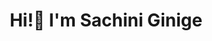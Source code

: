 <h1 align="center">Hi!👋 I'm Sachini Ginige </h1>


<!-- <p align="center"><img src="https://github-profile-trophy.vercel.app/?username=SachiniGinige&theme=flat&row=1&column=5&no-frame=false&no-bg=false" alt="SachiniGinige: Tropies" /></p> -->

<!-- <h2 align="center">Github stats :bar_chart:</h2> -->

<!-- <h4 align="center">Visitor's count :eyes:</h4>
<p align="center"><img src="https://profile-counter.glitch.me/{SachiniGinige}/count.svg" alt="SachiniGinige: Visitor's Count" /></p> -->
<!-- <p align="center"><img src="https://komarev.com/ghpvc/?username=SachiniGinige&label=Profile+Views&style=flat" alt="SachiniGinige: Visitor's Count" /></p> -->

<!-- <h4 align="center">Top Languages 👩‍💻:</h4>
<p align="center"><img src="https://github-readme-stats.vercel.app/api/top-langs/?username=SachiniGinige&langs_count=3&theme=tokyonight&layout=compact" alt="SachiniGinige: Top Langs" /></p> -->

<!-- <h4 align="center">Activity </h4>
<p align="center"><img src="https://github-readme-stats.vercel.app/api?username=SachiniGinige&hide=stars,prs,issues,contribs&show_icons=true&theme=tokyonight&include_all_commits=true&hide_rank=true" alt="SachiniGinige: Activity" /></p> -->


<!-- ### Hi!👋 I'm Sachini Ginige -->
<!--
**SachiniGinige/SachiniGinige** is a ✨ _special_ ✨ repository because its `README.md` (this file) appears on your GitHub profile.

Here are some ideas to get you started:

- 🔭 I’m currently working on ...
- 🌱 I’m currently learning ...
- 👯 I’m looking to collaborate on ...
- 🤔 I’m looking for help with ...
- 💬 Ask me about ...
- 📫 How to reach me: ...
- 😄 Pronouns: ...
- ⚡ Fun fact: ...
-->
